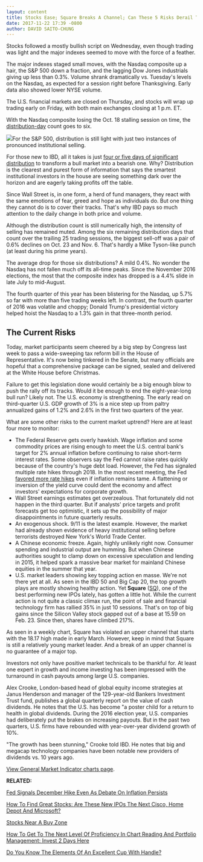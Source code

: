 ```yaml
---
layout: content
title: Stocks Ease; Square Breaks A Channel; Can These 5 Risks Derail The Bull Run?
date: 2017-11-22 17:39 -0800
author: DAVID SAITO-CHUNG
---
```






Stocks followed a mostly bullish script on Wednesday, even though trading was light and the major indexes seemed to move with the force of a feather.




 The major indexes staged small moves, with the Nasdaq composite up a hair, the S&P 500 down a fraction, and the lagging Dow Jones industrials giving up less than 0.3%. Volume shrank dramatically vs. Tuesday's levels on the Nasdaq, as expected for a session right before Thanksgiving. Early data also showed lower NYSE volume.


The U.S. financial markets are closed on Thursday, and stocks will wrap up trading early on Friday, with both main exchanges closing at 1 p.m. ET.


With the Nasdaq composite losing the Oct. 18 stalling session on time, the [distribution-day](http://www.investors.com/ibd-university/market-timing/market-tops/) count goes to six.


![](https://www.investors.com/wp-content/uploads/2017/11/MP112217-207x300.png)For the S&P 500, distribution is still light with just two instances of pronounced institutional selling.


For those new to IBD, all it takes is just [four or five days of significant distribution](https://www.investors.com/how-to-invest/investors-corner/how-do-you-spot-a-major-market-top-easy-look-for-heavy-distribution/) to transform a bull market into a bearish one. Why? Distribution is the clearest and purest form of information that says the smartest institutional investors in the house are seeing something dark over the horizon and are eagerly taking profits off the table.


Since Wall Street is, in one form, a herd of fund managers, they react with the same emotions of fear, greed and hope as individuals do. But one thing they cannot do is to cover their tracks. That's why IBD pays so much attention to the daily change in both price and volume.


Although the distribution count is still numerically high, the intensity of selling has remained muted. Among the six remaining distribution days that count over the trailing 25 trading sessions, the biggest sell-off was a pair of 0.6% declines on Oct. 23 and Nov. 6. That's hardly a Mike Tyson-like punch (at least during his prime years).


The average drop for those six distributions? A mild 0.4%. No wonder the Nasdaq has not fallen much off its all-time peaks. Since the November 2016 elections, the most that the composite index has dropped is a 4.4% slide in late July to mid-August.


The fourth quarter of this year has been blistering for the Nasdaq, up 5.7% so far with more than five trading weeks left. In contrast, the fourth quarter of 2016 was volatile and choppy; Donald Trump's presidential victory helped hoist the Nasdaq to a 1.3% gain in that three-month period.


The Current Risks
-----------------


Today, market participants seem cheered by a big step by Congress last week to pass a wide-sweeping tax reform bill in the House of Representative. It's now being tinkered in the Senate, but many officials are hopeful that a comprehensive package can be signed, sealed and delivered at the White House before Christmas.


Failure to get this legislation done would certainly be a big enough blow to push the rally off its tracks. Would it be enough to end the eight-year-long bull run? Likely not. The U.S. economy is strengthening. The early read on third-quarter U.S. GDP growth of 3% is a nice step up from paltry annualized gains of 1.2% and 2.6% in the first two quarters of the year.


What are some other risks to the current market uptrend? Here are at least four more to monitor:


* The Federal Reserve gets overly hawkish. Wage inflation and some commodity prices are rising enough to meet the U.S. central bank's target for 2% annual inflation before continuing to raise short-term interest rates. Some observers say the Fed cannot raise rates quickly because of the country's huge debt load. However, the Fed has signaled multiple rate hikes through 2018. In the most recent meeting, the Fed [favored more rate hikes](https://www.investors.com/news/economy/fed-signals-december-hike-even-as-debate-on-inflation-persists/) even if inflation remains tame. A flattening or inversion of the yield curve could dent the economy and affect investors' expectations for corporate growth.
* Wall Street earnings estimates get overzealous. That fortunately did not happen in the third quarter. But if analysts' price targets and profit forecasts get too optimistic, it sets up the possibility of major disappointments in future quarterly results.
* An exogenous shock. 9/11 is the latest example. However, the market had already shown evidence of heavy institutional selling before terrorists destroyed New York's World Trade Center.
* A Chinese economic freeze. Again, highly unlikely right now. Consumer spending and industrial output are humming. But when Chinese authorities sought to clamp down on excessive speculation and lending in 2015, it helped spark a massive bear market for mainland Chinese equities in the summer that year.
* U.S. market leaders showing key topping action en masse. We're not there yet at all. As seen in the IBD 50 and Big Cap 20, the top growth plays are mostly showing healthy action. Yet **Square** ([SQ](https://research.investors.com/quote.aspx?symbol=SQ)), one of the best performing new IPOs lately, has gotten a little hot. While the current action is not quite a classic climax run, the point of sale and financial technology firm has rallied 35% in just 10 sessions. That's on top of big gains since the Silicon Valley stock gapped out of a base at 15.59 on Feb. 23. Since then, shares have climbed 217%.



As seen in a weekly chart, Square has violated an upper channel that starts with the 18.17 high made in early March. However, keep in mind that Square is still a relatively young market leader. And a break of an upper channel is no guarantee of a major top.


Investors not only have positive market technicals to be thankful for. At least one expert in growth and income investing has been impressed with the turnaround in cash payouts among large U.S. companies.


Alex Crooke, London-based head of global equity income strategies at Janus Henderson and manager of the 129-year-old Bankers Investment Trust fund, publishes a global quarterly report on the value of cash dividends. He notes that the U.S. has become "a poster child for a return to health in global dividends. During the 2016 election year, U.S. companies had deliberately put the brakes on increasing payouts. But in the past two quarters, U.S. firms have rebounded with year-over-year dividend growth of 10%.


"The growth has been stunning," Crooke told IBD. He notes that big and megacap technology companies have been notable new providers of dividends vs. 10 years ago.


[View General Market Indicator charts page](https://www.investors.com/wp-content/uploads/2017/11/IBD2211152456GMI.pdf).


**RELATED:**


[Fed Signals December Hike Even As Debate On Inflation Persists](https://www.investors.com/news/economy/fed-signals-december-hike-even-as-debate-on-inflation-persists/)


[How To Find Great Stocks: Are These New IPOs The Next Cisco, Home Depot And Microsoft?](https://www.investors.com/news/top-ipo-stock-gems-which-new-stocks-next-google/)


[Stocks Near A Buy Zone](https://www.investors.com/category/stock-lists/stocks-near-a-buy-zone/)


[How To Get To The Next Level Of Proficiency In Chart Reading And Portfolio Management: Invest 2 Days Here](https://www.investors.com/how-to-invest/investors-corner/what-is-the-biggest-key-for-every-investor-who-wants-big-profits-in-stocks/)


[Do You Know The Elements Of An Excellent Cup With Handle?](https://www.investors.com/how-to-invest/investors-corner/the-basics-how-to-analyze-a-stocks-cup-with-handle/)




